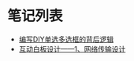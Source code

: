 # 笔记列表

* [编写DIY单选多选框的背后逻辑](dropdown/readme.md)
* [互动白板设计——1、网络传输设计](whiteboard/互动白板设计——1、网络传输设计.md)
